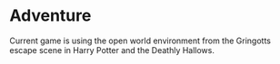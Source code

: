 # Adventure
Current game is using the open world environment from the Gringotts escape scene in Harry Potter and the Deathly Hallows.

